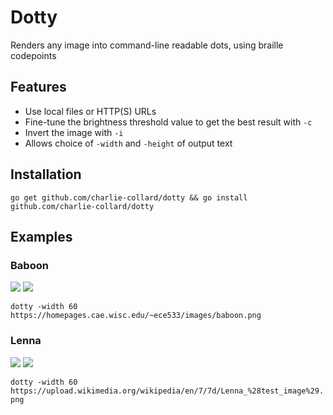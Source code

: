 # Dotty
Renders any image into command-line readable dots, using braille codepoints

## Features
* Use local files or HTTP(S) URLs
* Fine-tune the brightness threshold value to get the best result with `-c`
* Invert the image with `-i`
* Allows choice of `-width` and `-height` of output text

## Installation
`go get github.com/charlie-collard/dotty && go install github.com/charlie-collard/dotty`

## Examples

### Baboon

![](https://homepages.cae.wisc.edu/~ece533/images/baboon.png)
![](https://i.imgur.com/uBwvAHf.png)

`dotty -width 60 https://homepages.cae.wisc.edu/~ece533/images/baboon.png`

### Lenna

![](https://upload.wikimedia.org/wikipedia/en/7/7d/Lenna_%28test_image%29.png)
![](https://i.imgur.com/WHTOCiz.png)

`dotty -width 60 https://upload.wikimedia.org/wikipedia/en/7/7d/Lenna_%28test_image%29.png`
